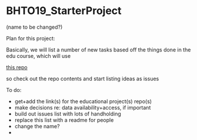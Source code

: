 # BHTO19_StarterProject
(name to be changed?)

Plan for this project: 

Basically, we will list a number of new tasks based off the things done in the edu course, which will use 

[this repo](https://github.com/josephmje/scwg2018_python_neuroimaging/blob/master/bin/07_functional-connectivity-analysis_solutions.ipynb)

so check out the repo contents and start listing ideas as issues


To do: 

- get+add the link(s) for the educational project(s) repo(s)
- make decisions re: data availability+access, if important
- build out issues list with lots of handholding
- replace this list with a readme for people
- change the name?
- 


